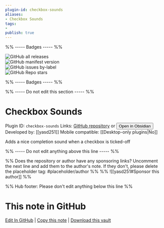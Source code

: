 ```yaml
---
plugin-id: checkbox-sounds
aliases:
- Checkbox Sounds
tags: 
- 
publish: true
---
```


%% ----- Badges ----- %%

![GitHub all releases](https://img.shields.io/github/downloads/yasd251/checkbox-sounds-plugin/total?color=573E7A&logo=github&style=for-the-badge)   
![GitHub manifest version](https://img.shields.io/github/manifest-json/v/yasd251/checkbox-sounds-plugin?color=573E7A&logo=github&style=for-the-badge)   
![GitHub issues by-label](https://img.shields.io/github/issues/yasd251/checkbox-sounds-plugin/help%20wanted?color=573E7A&logo=github&style=for-the-badge)   
![GitHub Repo stars](https://img.shields.io/github/stars/yasd251/checkbox-sounds-plugin?color=573E7A&logo=github&style=for-the-badge)

%% ----- Badges ----- %%

%% ----- Do not edit this section ----- %%

# Checkbox Sounds

Plugin ID: `checkbox-sounds`
Links: [GitHub repository](https://github.com/yasd251/checkbox-sounds-plugin) or [<button id=HH>Open in Obsidian</button>](obsidian://show-plugin?id=checkbox-sounds)
Developed by: [[yasd251]]
Mobile compatible: [[Desktop-only plugins|No]]

Adds a nice completion sound when a checkbox is ticked-off

%% ----- Do not edit anything above this line ----- %% 

%% Does the repository or author have any sponsoring links? Uncomment the next line and add them to the author's note. If they don't, please delete the placeholder tag: #placeholder/author %%
%% ![[yasd251#Sponsor this author]] %%

%% Hub footer: Please don't edit anything below this line %%

# This note in GitHub

<span class="git-footer">[Edit In GitHub](https://github.dev/obsidian-community/obsidian-hub/blob/main/02%20-%20Community%20Expansions/02.05%20All%20Community%20Expansions/Plugins/checkbox-sounds.md "git-hub-edit-note") | [Copy this note](https://raw.githubusercontent.com/obsidian-community/obsidian-hub/main/02%20-%20Community%20Expansions/02.05%20All%20Community%20Expansions/Plugins/checkbox-sounds.md "git-hub-copy-note") | [Download this vault](https://github.com/obsidian-community/obsidian-hub/archive/refs/heads/main.zip "git-hub-download-vault") </span>
